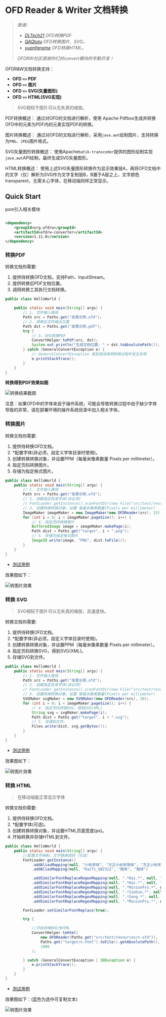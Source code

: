 # OFD Reader & Writer 文档转换

> *致谢:*
> 
> - *[DLTech21](https://github.com/DLTech21) OFD转换PDF*
> - *[QAQtutu](https://github.com/QAQtutu) OFD转换图片、SVG。*
> - *[yuanfangme](https://github.com/yuanfangme) OFD转换HTML。*
> 
> *OFDRW社区感谢你们对convert模块的辛勤开发！*

OFDR&W文档转换支持：

- **OFD `=>` PDF**
- **OFD `=>` 图片**
- **OFD `=>` SVG(矢量图形)**
- **OFD `=>` HTML(SVG实现)**

> SVG相较于图片可以无失真的缩放。

PDF转换概述： 通过对OFD的文档进行解析，使用 Apache Pdfbox生成并转换OFD中的元素为PDF内的元素实现PDF的转换。

图片转换概述： 通过对OFD的文档进行解析，采用`java.awt`绘制图片，支持转换为`PNG`、`JPEG`图片格式。

SVG矢量图形转换概述： 使用Apache`batik-transcoder`提供的图形绘制实现`java.awt`API绘制，最终生成SVG矢量图形。

HTML转换概述： 使用上述SVG矢量图形转换作为显示效果层A，再将OFD文档中的文字（仅）解析为SVG作为文字复制层B，B置于A层之上，文字颜色transparent，无需关心字体，在移动端同样正常显示。

## Quick Start

pom引入相关模块

```xml

<dependency>
    <groupId>org.ofdrw</groupId>
    <artifactId>ofdrw-converter</artifactId>
    <version>1.11.0</version>
</dependency>
```

### 转换PDF

转换文档你需要:

1. 提供待转换OFD文档，支持Path、InputStream。
2. 提供转换后PDF文档位置。
3. 调用转换工具执行文档转换。

```java
public class HelloWorld {

    public static void main(String[] args) {
        // 1. 文件输入路径
        Path src = Paths.get("发票示例.ofd");
        // 2. 转换后文件输出位置
        Path dst = Paths.get("发票示例.pdf");
        try {
            // 3. OFD转换PDF
            ConvertHelper.toPdf(src, dst);
            System.out.println("生成文档位置: " + dst.toAbsolutePath());
        } catch (GeneralConvertException e) {
            // GeneralConvertException 类型错误表明转换过程中发生异常
            e.printStackTrace();
        }
    }
}
```

**转换得到PDF效果如图**

![转换结果截图](src/test/resources/转换结果截图.jpg)

注意：如果OFD中的字体来自于操作系统，可能会导致转换过程中由于缺少字体导致的异常，请在部署环境的操作系统目录中加入相关字体。

### 转换图片

转换文档你需要:

1. 提供待转换OFD文档。
2. *配置字体(非必须，自定义字体目录时使用)。
3. 创建转换转换对象，并设置PPM（每毫米像素数量 Pixels per millimeter）。
4. 指定页码转换图片。
5. 存储为指定格式图片。

```java
public class HelloWorld {
    public static void main(String[] args) {
        // 1. 文件输入路径
        Path src = Paths.get("发票示例.ofd");
        // 2. 加载指定目录字体(非必须)
        // FontLoader.getInstance().scanFontDir(new File("src/test/resources/fonts"));
        // 3. 创建转换转换对象，设置 每毫米像素数量(Pixels per millimeter)
        ImageMaker imageMaker = new ImageMaker(new OFDReader(src), 15);
        for (int i = 0; i < imageMaker.pageSize(); i++) {
            // 4. 指定页码转换图片
            BufferedImage image = imageMaker.makePage(i);
            Path dist = Paths.get("target", i + ".png");
            // 5. 存储为指定格式图片
            ImageIO.write(image, "PNG", dist.toFile());
        }
    }
}
```

- [测试用例](./src/test/java/OFD2IMGTest.java) 


效果图如下：

![转图片效果](src/test/resources/转图片效果.png)


### 转换 SVG

> SVG相较于图片可以无失真的缩放，且速度快。

转换文档你需要:

1. 提供待转换OFD文档。
2. *配置字体(非必须，自定义字体目录时使用)。
3. 创建转换转换对象，并设置PPM（每毫米像素数量 Pixels per millimeter）。
4. 指定页码转换SVG，得到SVG(XML)。
5. 存储SVG到文件。

```java
public class HelloWorld {
    public static void main(String[] args) {
        // 1. 文件输入路径
        Path src = Paths.get("发票示例.ofd");
        // 2. 加载指定目录字体(非必须)
        // FontLoader.getInstance().scanFontDir(new File("src/test/resources/fonts"));
        // 3. 创建转换转换对象，设置 每毫米像素数量(Pixels per millimeter)
        SVGMaker svgMaker = new SVGMaker(new OFDReader(src), 20);
        for (int i = 0; i < imageMaker.pageSize(); i++) {
            // 4. 指定页码转换SVG，得到SVG(XML)
            String svg = svgMaker.makePage(i);
            Path dist = Paths.get("target", i + ".svg");
            // 5. 存储到文件。
            Files.write(dist, svg.getBytes());
        }
    }
}
```

- [测试用例](./src/test/java/OFD2SVGTest.java)


效果图如下：

![转图片效果](./src/test/resources/转换结果.svg)



### 转换 HTML

> 在移动端能正常显示字体

转换文档你需要:

1. 提供待转换OFD文档。
2. *配置字体(可选)。
3. 创建转换转换对象，并设置HTML页面宽度(px)。
4. 开始转换并存储HTML到文件。

```java
public class HelloWorld {
    public static void main(String[] args) {
        //配置文字映射、文字替换规则（可选）
        FontLoader.getInstance()
            .addAliasMapping(null, "小标宋体", "方正小标宋简体", "方正小标宋简体")
            .addAliasMapping(null, "KaiTi_GB2312", "楷体", "楷体")

            .addSimilarFontReplaceRegexMapping(null, ".*Kai.*", null, "楷体")
            .addSimilarFontReplaceRegexMapping(null, ".*Kai.*", null, "楷体")
            .addSimilarFontReplaceRegexMapping(null, ".*MinionPro.*", null, "SimSun")
            .addSimilarFontReplaceRegexMapping(null, ".*SimSun.*", null, "SimSun")
            .addSimilarFontReplaceRegexMapping(null, ".*Song.*", null, "宋体")
            .addSimilarFontReplaceRegexMapping(null, ".*MinionPro.*", null, "SimSun");

        FontLoader.setSimilarFontReplace(true);

        try {

            //开始转换OFD为HTML
            ConvertHelper.toHtml(
                new OFDReader(Paths.get("src/test/resources/n.ofd")),
                Paths.get("target/n.html").toFile().getAbsolutePath(),
                1000
            );

        } catch (GeneralConvertException | IOException e) {
            e.printStackTrace();
        }
    }
}
```

- [测试用例](./src/test/java/OFD2HTMLTest.java)


效果图如下：(蓝色为选中可复制文本)

![转图片效果](./src/test/resources/ofd2html.jpg)


